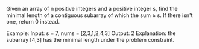 Given an array of n positive integers and a positive integer s, find the minimal length of a contiguous subarray of which the sum ≥ s. If there isn't one, return 0 instead.

Example: 
Input: s = 7, nums = [2,3,1,2,4,3]
Output: 2
Explanation: the subarray [4,3] has the minimal length under the problem constraint.